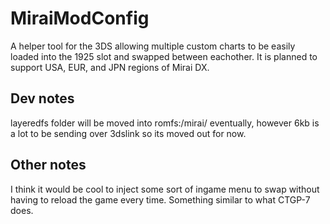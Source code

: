 # MiraiModConfig
A helper tool for the 3DS allowing multiple custom charts to be easily loaded into the 1925 slot and swapped between eachother. It is planned to support USA, EUR, and JPN regions of Mirai DX.

## Dev notes
layeredfs folder will be moved into romfs:/mirai/ eventually, however 6kb is a lot to be sending over 3dslink so its moved out for now.

## Other notes
I think it would be cool to inject some sort of ingame menu to swap without having to reload the game every time. Something similar to what CTGP-7 does.